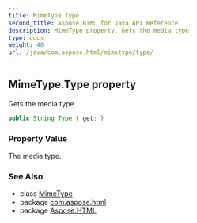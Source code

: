 ```yaml
---
title: MimeType.Type
second_title: Aspose.HTML for Java API Reference
description: MimeType property. Gets the media type
type: docs
weight: 40
url: /java/com.aspose.html/mimetype/type/
---
```

## MimeType.Type property

Gets the media type.

```java
public String Type { get; }
```

### Property Value

The media type.

### See Also

* class [MimeType](../)
* package [com.aspose.html](../../../com.aspose.html/)
* package [Aspose.HTML](../../../)
